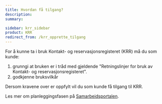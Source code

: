 ```yaml
---
title: Hvordan få tilgang?
description:
summary:

sidebar: krr_sidebar
product: KRR
redirect_from: /krr_opprette_tilgang
---
```


For å kunne ta i bruk Kontakt- og reservasjonsregisteret (KRR) må du som kunde:
1) grunngi at bruken er i tråd med gjeldende "Retningslinjer for bruk av Kontakt- og reservasjonsregisteret". 
2) godkjenne bruksvilkår 

Dersom kravene over er oppfylt vil du som kunde få tilgang til KRR.

Les mer om planleggingsfasen på [Samarbeidsportalen](https://samarbeid.digdir.no/kontaktregisteret/ta-i-bruk-kontaktregisteret/95).
